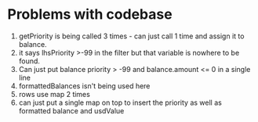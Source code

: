 # Problems with codebase

1. getPriority is being called 3 times - can just call 1 time and assign it to balance.
2. it says lhsPriority >-99 in the filter but that variable is nowhere to be found.
3. Can just put balance priority > -99 and balance.amount <= 0 in a single line
4. formattedBalances isn't being used here
5. rows use map 2 times
6. can just put a single map on top to insert the priority as well as formatted balance and usdValue
